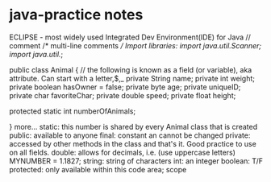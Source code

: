 # java-practice notes
ECLIPSE - most widely used Integrated Dev Environment(IDE) for Java
// comment
/* multi-line comments */
Import libraries:
import java.util.Scanner;
import java.util.*;


public class Animal {
  // the following is known as a field (or variable), aka attribute. Can start with a letter,$,_
  private String name;
  private int weight;
  private boolean hasOwner = false;
  private byte age;
  private uniqueID;
  private char favoriteChar;
  private double speed;
  private float height;

  protected static int numberOfAnimals;

}
more...
static: this number is shared by every Animal class that is created
public: available to anyone
final: constant an cannot be changed
private: accessed by other methods in the class and that's it. Good practice to use on all fields.
double: allows for decimals, i.e. (use uppercase letters) MYNUMBER = 1.1827;
string: string of characters
int: an integer
boolean: T/F
protected: only available within this code area; scope
